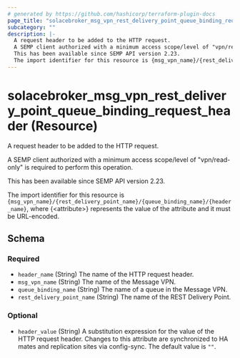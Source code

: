 ```yaml
---
# generated by https://github.com/hashicorp/terraform-plugin-docs
page_title: "solacebroker_msg_vpn_rest_delivery_point_queue_binding_request_header Resource - solacebroker"
subcategory: ""
description: |-
  A request header to be added to the HTTP request.
  A SEMP client authorized with a minimum access scope/level of "vpn/read-only" is required to perform this operation.
  This has been available since SEMP API version 2.23.
  The import identifier for this resource is {msg_vpn_name}/{rest_delivery_point_name}/{queue_binding_name}/{header_name}, where {&lt;attribute&gt;} represents the value of the attribute and it must be URL-encoded.
---
```


# solacebroker_msg_vpn_rest_delivery_point_queue_binding_request_header (Resource)

A request header to be added to the HTTP request.



A SEMP client authorized with a minimum access scope/level of "vpn/read-only" is required to perform this operation.

This has been available since SEMP API version 2.23.

The import identifier for this resource is `{msg_vpn_name}/{rest_delivery_point_name}/{queue_binding_name}/{header_name}`, where {&lt;attribute&gt;} represents the value of the attribute and it must be URL-encoded.



<!-- schema generated by tfplugindocs -->
## Schema

### Required

- `header_name` (String) The name of the HTTP request header.
- `msg_vpn_name` (String) The name of the Message VPN.
- `queue_binding_name` (String) The name of a queue in the Message VPN.
- `rest_delivery_point_name` (String) The name of the REST Delivery Point.

### Optional

- `header_value` (String) A substitution expression for the value of the HTTP request header. Changes to this attribute are synchronized to HA mates and replication sites via config-sync. The default value is `""`.
